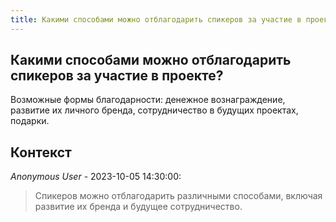 ```yaml
---
title: Какими способами можно отблагодарить спикеров за участие в проекте?
---
```


## Какими способами можно отблагодарить спикеров за участие в проекте?

Возможные формы благодарности: денежное вознаграждение, развитие их личного бренда, сотрудничество в будущих проектах, подарки.

## Контекст

_Anonymous User_ - 2023-10-05 14:30:00:

> Спикеров можно отблагодарить различными способами, включая развитие их бренда и будущее сотрудничество.
